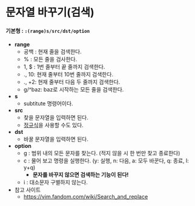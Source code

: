 # 문자열 바꾸기(검색)
#### 기본형 : `:(range)s/src/dst/option`
* **range**
    * 공백 : 현재 줄을 검색한다.
    * % : 모든 줄을 검사한다.
    * 1, $ : 1번 줄부터 끝 줄까지 검색한다.
    * ., 10: 현재 줄부터 10번 줄까지 검색한다.
    * ., +2: 현재 줄부터 다음 두 줄까지 검색한다.
    * g/^baz: baz로 시작하는 모든 줄을 검색한다.
* **s**
    * subtitute 명령어이다.
* **src**
    * 찾을 문자열을 입력하면 된다.
    * [정규식](https://github.com/kaonmir/Linux_Server/blob/master/%EC%A0%95%EA%B7%9C%ED%91%9C%ED%98%84%EC%8B%9D.md)을 사용할 수도 있다.
* **dst**
    * 바꿀 문자열을 입력하면 된다.
* **option**
    * g : 범위 내의 모든 문자를 찾는다. (적지 않을 시 한 번만 찾고 종료한다)
    * c : 물어 보고 명령을 실행한다. (y: 실행, n: 다음, a: 모두 바꾼다, q: 종료, l: y+q)
      * **문자를 바꾸지 않으면 검색하는 기능이 된다!**
    * i : 대소문자 구별하지 않는다.    
* 참고 사이트
    * https://vim.fandom.com/wiki/Search_and_replace
    

